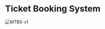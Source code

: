 # Ticket Booking System

![MTBS-v1](https://user-images.githubusercontent.com/11393142/224860512-db3a2d56-206f-409c-bd72-078e0aecdf0a.png)
